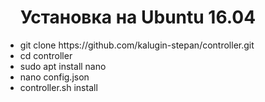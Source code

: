 <ul>
  <h1>Установка на Ubuntu 16.04</h1>
  <li>git clone https://github.com/kalugin-stepan/controller.git</li>
  <li>cd controller</li>
  <li>sudo apt install nano</li>
  <li>nano config.json</li>
  <li>controller.sh install</li>
 </ul>
